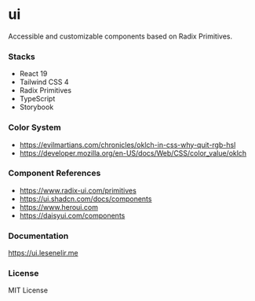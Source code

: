 # ui

Accessible and customizable components based on Radix Primitives.

### Stacks

- React 19
- Tailwind CSS 4
- Radix Primitives
- TypeScript
- Storybook

### Color System

- https://evilmartians.com/chronicles/oklch-in-css-why-quit-rgb-hsl
- https://developer.mozilla.org/en-US/docs/Web/CSS/color_value/oklch

### Component References

- https://www.radix-ui.com/primitives
- https://ui.shadcn.com/docs/components
- https://www.heroui.com
- https://daisyui.com/components

### Documentation

https://ui.lesenelir.me

### License

MIT License
